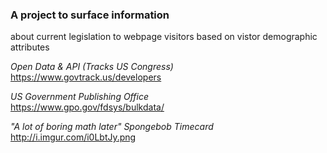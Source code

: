 <h3>A project to surface information</h3>  
about current legislation to webpage visitors based on vistor demographic attributes

*Open Data & API (Tracks US Congress)*  
https://www.govtrack.us/developers

*US Government Publishing Office*  
https://www.gpo.gov/fdsys/bulkdata/

*"A lot of boring math later" Spongebob Timecard*  
http://i.imgur.com/i0LbtJy.png
